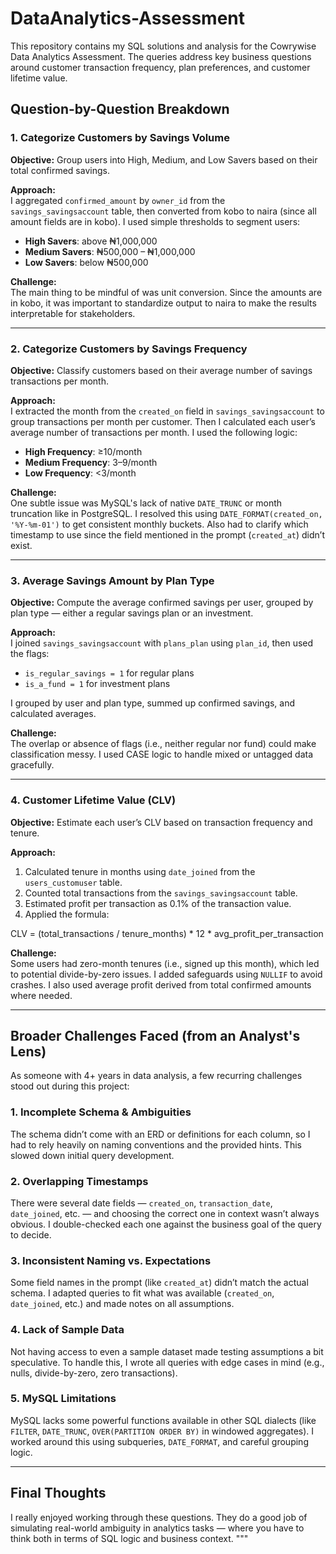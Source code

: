 # DataAnalytics-Assessment
This repository contains my SQL solutions and analysis for the Cowrywise Data Analytics Assessment. The queries address key business questions around customer transaction frequency, plan preferences, and customer lifetime value. 


## Question-by-Question Breakdown

### 1. Categorize Customers by Savings Volume

**Objective:** Group users into High, Medium, and Low Savers based on their total confirmed savings.

**Approach:**  
I aggregated `confirmed_amount` by `owner_id` from the `savings_savingsaccount` table, then converted from kobo to naira (since all amount fields are in kobo). I used simple thresholds to segment users:
- **High Savers**: above ₦1,000,000
- **Medium Savers**: ₦500,000 – ₦1,000,000
- **Low Savers**: below ₦500,000

**Challenge:**  
The main thing to be mindful of was unit conversion. Since the amounts are in kobo, it was important to standardize output to naira to make the results interpretable for stakeholders.

---

### 2. Categorize Customers by Savings Frequency

**Objective:** Classify customers based on their average number of savings transactions per month.

**Approach:**  
I extracted the month from the `created_on` field in `savings_savingsaccount` to group transactions per month per customer. Then I calculated each user’s average number of transactions per month. I used the following logic:
- **High Frequency**: ≥10/month
- **Medium Frequency**: 3–9/month
- **Low Frequency**: <3/month

**Challenge:**  
One subtle issue was MySQL's lack of native `DATE_TRUNC` or month truncation like in PostgreSQL. I resolved this using `DATE_FORMAT(created_on, '%Y-%m-01')` to get consistent monthly buckets. Also had to clarify which timestamp to use since the field mentioned in the prompt (`created_at`) didn’t exist.

---

### 3. Average Savings Amount by Plan Type

**Objective:** Compute the average confirmed savings per user, grouped by plan type — either a regular savings plan or an investment.

**Approach:**  
I joined `savings_savingsaccount` with `plans_plan` using `plan_id`, then used the flags:
- `is_regular_savings = 1` for regular plans
- `is_a_fund = 1` for investment plans

I grouped by user and plan type, summed up confirmed savings, and calculated averages.

**Challenge:**  
The overlap or absence of flags (i.e., neither regular nor fund) could make classification messy. I used CASE logic to handle mixed or untagged data gracefully.

---

### 4. Customer Lifetime Value (CLV)

**Objective:** Estimate each user’s CLV based on transaction frequency and tenure.

**Approach:**
1. Calculated tenure in months using `date_joined` from the `users_customuser` table.
2. Counted total transactions from the `savings_savingsaccount` table.
3. Estimated profit per transaction as 0.1% of the transaction value.
4. Applied the formula:

CLV = (total_transactions / tenure_months) * 12 * avg_profit_per_transaction

**Challenge:**  
Some users had zero-month tenures (i.e., signed up this month), which led to potential divide-by-zero issues. I added safeguards using `NULLIF` to avoid crashes. I also used average profit derived from total confirmed amounts where needed.

---


## Broader Challenges Faced (from an Analyst's Lens)

As someone with 4+ years in data analysis, a few recurring challenges stood out during this project:

### 1. Incomplete Schema & Ambiguities
The schema didn’t come with an ERD or definitions for each column, so I had to rely heavily on naming conventions and the provided hints. This slowed down initial query development.

### 2. Overlapping Timestamps
There were several date fields — `created_on`, `transaction_date`, `date_joined`, etc. — and choosing the correct one in context wasn’t always obvious. I double-checked each one against the business goal of the query to decide.

### 3. Inconsistent Naming vs. Expectations
Some field names in the prompt (like `created_at`) didn’t match the actual schema. I adapted queries to fit what was available (`created_on`, `date_joined`, etc.) and made notes on all assumptions.

### 4. Lack of Sample Data
Not having access to even a sample dataset made testing assumptions a bit speculative. To handle this, I wrote all queries with edge cases in mind (e.g., nulls, divide-by-zero, zero transactions).

### 5. MySQL Limitations
MySQL lacks some powerful functions available in other SQL dialects (like `FILTER`, `DATE_TRUNC`, `OVER(PARTITION ORDER BY)` in windowed aggregates). I worked around this using subqueries, `DATE_FORMAT`, and careful grouping logic.

---


## Final Thoughts

I really enjoyed working through these questions. They do a good job of simulating real-world ambiguity in analytics tasks — where you have to think both in terms of SQL logic and business context. 
"""
